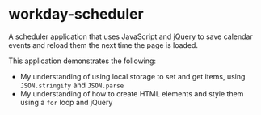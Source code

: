 # workday-scheduler
A scheduler application that uses JavaScript and jQuery to save calendar events and reload them the next time the page is loaded.

This application demonstrates the following: 
- My understanding of using local storage to set and get items, using `JSON.stringify` and `JSON.parse`
- My understanding of how to create HTML elements and style them using a `for` loop and jQuery 
